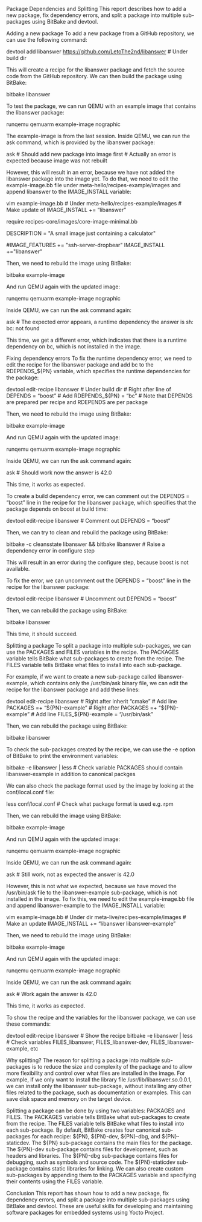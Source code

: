 Package Dependencies and Splitting
This report describes how to add a new package, fix dependency errors, and split a package into multiple sub-packages using BitBake and devtool.

Adding a new package
To add a new package from a GitHub repository, we can use the following command:

devtool add libanswer https://github.com/LetoThe2nd/libanswer # Under build dir

This will create a recipe for the libanswer package and fetch the source code from the GitHub repository. We can then build the package using BitBake:

bitbake libanswer

To test the package, we can run QEMU with an example image that contains the libanswer package:

runqemu qemuarm example-image nographic

The example-image is from the last session. Inside QEMU, we can run the ask command, which is provided by the libanswer package:

ask # Should add new package into image first
    # Actually an error is expected because image was not rebuilt

However, this will result in an error, because we have not added the libanswer package into the image yet. To do that, we need to edit the example-image.bb file under meta-hello/recipes-example/images and append libanswer to the IMAGE_INSTALL variable:

vim example-image.bb # Under meta-hello/recipes-example/images
                     # Make update of IMAGE_INSTALL += “libanswer”
                     
require recipes-core/images/core-image-minimal.bb

DESCRIPTION = "A small image just containing a calculator"

#IMAGE_FEATURES += "ssh-server-dropbear"
IMAGE_INSTALL +="libanswer"

Then, we need to rebuild the image using BitBake:

bitbake example-image

And run QEMU again with the updated image:

runqemu qemuarm example-image nographic

Inside QEMU, we can run the ask command again:

ask    # The expected error appears, a runtime dependency
the answer is
sh: bc: not found

This time, we get a different error, which indicates that there is a runtime dependency on bc, which is not installed in the image.

Fixing dependency errors
To fix the runtime dependency error, we need to edit the recipe for the libanswer package and add bc to the RDEPENDS_${PN} variable, which specifies the runtime dependencies for the package:

devtool edit-recipe libanswer # Under build dir
                              # Right after line of DEPENDS = “boost”
                              # Add RDEPENDS_${PN} = “bc”
                              # Note that DEPENDS are prepared per recipe and RDEPENDS are per package

Then, we need to rebuild the image using BitBake:

bitbake example-image

And run QEMU again with the updated image:

runqemu qemuarm example-image nographic

Inside QEMU, we can run the ask command again:

ask # Should work now
the answer is 42.0

This time, it works as expected.

To create a build dependency error, we can comment out the DEPENDS = “boost” line in the recipe for the libanswer package, which specifies that the package depends on boost at build time:

devtool edit-recipe libanswer # Comment out DEPENDS = “boost”

Then, we can try to clean and rebuild the package using BitBake:

bitbake -c cleansstate libanswer && bitbake libanswer # Raise a dependency error in configure step

This will result in an error during the configure step, because boost is not available.

To fix the error, we can uncomment out the DEPENDS = “boost” line in the recipe for the libanswer package:

devtool edit-recipe libanswer # Uncomment out DEPENDS = “boost”

Then, we can rebuild the package using BitBake:

bitbake libanswer 

This time, it should succeed.

Splitting a package
To split a package into multiple sub-packages, we can use the PACKAGES and FILES variables in the recipe. The PACKAGES variable tells BitBake what sub-packages to create from the recipe. The FILES variable tells BitBake what files to install into each sub-package.

For example, if we want to create a new sub-package called libanswer-example, which contains only the /usr/bin/ask binary file, we can edit the recipe for the libanswer package and add these lines:

devtool edit-recipe libanswer # Right after inherit “cmake”
                              # Add line PACKAGES =+ “${PN}-example”
                              # Right after PACKAGES =+ “${PN}-example”
                              # Add line FILES_${PN}-example = “/usr/bin/ask”

Then, we can rebuild the package using BitBake:

bitbake libanswer 

To check the sub-packages created by the recipe, we can use the -e option of BitBake to print the environment variables:

bitbake -e libanswer | less  # Check variable PACKAGES should contain libanswer-example in addition to canonical packges

We can also check the package format used by the image by looking at the conf/local.conf file:

less conf/local.conf # Check what package format is used e.g. rpm

Then, we can rebuild the image using BitBake:

bitbake example-image

And run QEMU again with the updated image:

runqemu qemuarm example-image nographic

Inside QEMU, we can run the ask command again:

ask # Still work, not as expected
the answer is 42.0

However, this is not what we expected, because we have moved the /usr/bin/ask file to the libanswer-example sub-package, which is not installed in the image. To fix this, we need to edit the example-image.bb file and append libanswer-example to the IMAGE_INSTALL variable:

vim example-image.bb # Under dir meta-live/recipes-example/images
                     # Make an update IMAGE_INSTALL += “libanswer libanswer-example”

Then, we need to rebuild the image using BitBake:

bitbake example-image

And run QEMU again with the updated image:

runqemu qemuarm example-image nographic

Inside QEMU, we can run the ask command again:

ask # Work again
the answer is 42.0

This time, it works as expected.

To show the recipe and the variables for the libanswer package, we can use these commands:

devtool edit-recipe libanswer # Show the recipe
bitbake -e libanswer | less # Check variables FILES_libanswer, FILES_libanswer-dev, FILES_libanswer-example, etc

Why splitting?
The reason for splitting a package into multiple sub-packages is to reduce the size and complexity of the package and to allow more flexibility and control over what files are installed in the image. For example, if we only want to install the library file /usr/lib/libanswer.so.0.0.1, we can install only the libanswer sub-package, without installing any other files related to the package, such as documentation or examples. This can save disk space and memory on the target device.

Splitting a package can be done by using two variables: PACKAGES and FILES. The PACKAGES variable tells BitBake what sub-packages to create from the recipe. The FILES variable tells BitBake what files to install into each sub-package. By default, BitBake creates four canonical sub-packages for each recipe: ${PN}, ${PN}-dev, ${PN}-dbg, and ${PN}-staticdev. The ${PN} sub-package contains the main files for the package. The ${PN}-dev sub-package contains files for development, such as headers and libraries. The ${PN}-dbg sub-package contains files for debugging, such as symbols and source code. The ${PN}-staticdev sub-package contains static libraries for linking. We can also create custom sub-packages by appending them to the PACKAGES variable and specifying their contents using the FILES variable.

Conclusion
This report has shown how to add a new package, fix dependency errors, and split a package into multiple sub-packages using BitBake and devtool. These are useful skills for developing and maintaining software packages for embedded systems using Yocto Project.
